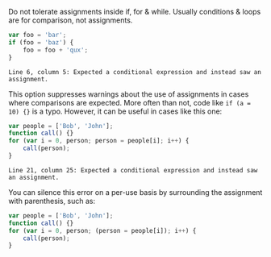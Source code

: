 Do not tolerate assignments inside if, for & while. Usually conditions & loops
are for comparison, not assignments.

```js
var foo = 'bar';
if (foo = 'baz') {
    foo = foo + 'qux';
}
```
```output
Line 6, column 5: Expected a conditional expression and instead saw an assignment.
```

This option suppresses warnings about the use of assignments in cases
where comparisons are expected. More often than not, code like `if (a =
10) {}` is a typo. However, it can be useful in cases like this one:

```js
var people = ['Bob', 'John'];
function call() {}
for (var i = 0, person; person = people[i]; i++) {
    call(person);
}
```

```output
Line 21, column 25: Expected a conditional expression and instead saw an assignment.
```

You can silence this error on a per-use basis by surrounding the assignment
with parenthesis, such as:

```js
var people = ['Bob', 'John'];
function call() {}
for (var i = 0, person; (person = people[i]); i++) {
    call(person);
}
```

